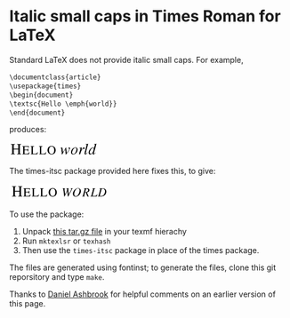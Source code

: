 # Italic small caps in Times Roman for LaTeX

Standard LaTeX does not provide italic small caps. For example,
```
\documentclass{article}
\usepackage{times}
\begin{document}
\textsc{Hello \emph{world}}
\end{document}
```
produces:

![Hello World italic but not small caps](img/hello-world-times.png)

The times-itsc package provided here fixes this, to give:

![Hello World italic small caps](img/hello-world-times-itsc.png)

To use the package:

1. Unpack [this tar.gz file](times-itsc.tar.gz) in your texmf hierachy
2. Run `mktexlsr` or `texhash`
3. Then use the `times-itsc` package in place of the times package.

The files are generated using fontinst; to generate the files, clone
this git reporsitory and type `make`.

Thanks to [Daniel Ashbrook](https://wiki.cc.gatech.edu/ccg/people/dan)
for helpful comments on an earlier version of this page.
